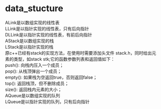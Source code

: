 # data_stucture
ALink是以数组实现的线性表 <br/> 
LLink是以指针实现的线性表，只有后向指针 <br/> 
DLLink是以指针实现的线性表，有前后向指针 <br/> 
AStack是以数组实现的栈 <br/> 
LStack是以指针实现的栈 <br/> 
原c++已经有stack的实现方法，在使用时需要添加头文件 stack.h，同时给出元素的类型，如stack <int>stk;它的函数参数列表和返回值如下：<br/>
push(): 向栈内压入一个成员；<br/>
pop(): 从栈顶弹出一个成员；<br/>
empty(): 如果栈为空返回true，否则返回false；<br/>
top(): 返回栈顶，但不删除成员；<br/>
size(): 返回栈内元素的大小；<br/>
AQueue是以数组实现的队列 <br/> 
LQueue是以指针实现的队列，只有后向指针 <br/> 
